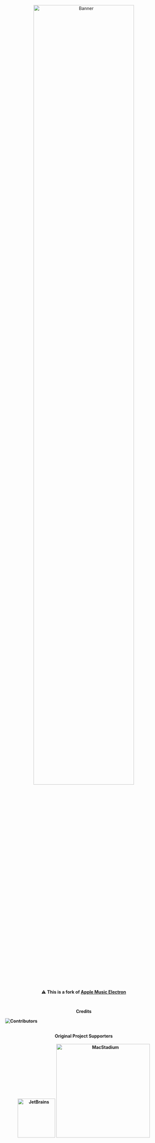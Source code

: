 <p align="center">
  <img src="https://cdn.discordapp.com/attachments/1303417236874068080/1312433432135073912/output-onlinegiftools.gif?ex=674c7a62&is=674b28e2&hm=99eb9c6db60c7b211f3b340920c818bb29c2f2e97b388aa014e34795ab0f70d7&" width="80%" alt="Banner"><br><br>
</p>
<p align="center"> ⚠️ <b> This is a fork of  <a target="_blank" href="https://github.com/ciderapp/Apple-Music-Electron"> Apple Music Electron </a>
 </p>

<br>
<p align="center">
  <a> Credits </a>
</p>

![Contributors](https://contrib.rocks/image?repo=Apple-Music-Electron/Apple-Music-Electron)

<p align="center">
  <br>
  <a> Original Project Supporters </a>
  <br>
  <br>
  <img href="https://www.jetbrains.com/" width="120px" height="125px" src="https://logonoid.com/images/jetbrains-logo.png" alt="JetBrains">
  <img href="https://www.macstadium.com/" width="300px" src="https://user-images.githubusercontent.com/33162551/124784795-df5d4c80-df0b-11eb-99a7-dc2b1cfb81bd.png" alt="MacStadium">
</p>

